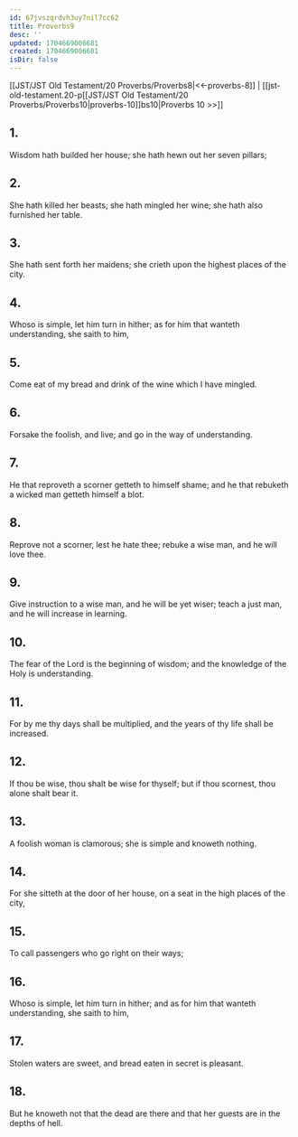 ```yaml
---
id: 67jvszqrdvh3uy7nil7cc62
title: Proverbs9
desc: ''
updated: 1704669006681
created: 1704669006681
isDir: false
---
```

[[JST/JST Old Testament/20 Proverbs/Proverbs8|<<-proverbs-8]] | [[jst-old-testament.20-p[[JST/JST Old Testament/20 Proverbs/Proverbs10|proverbs-10]]bs10|Proverbs 10 >>]]
## 1.
Wisdom hath builded her house; she hath hewn out her seven pillars;
## 2.
She hath killed her beasts; she hath mingled her wine; she hath also furnished her table.
## 3.
She hath sent forth her maidens; she crieth upon the highest places of the city.
## 4.
Whoso is simple, let him turn in hither; as for him that wanteth understanding, she saith to him,
## 5.
Come eat of my bread and drink of the wine which I have mingled.
## 6.
Forsake the foolish, and live; and go in the way of understanding.
## 7.
He that reproveth a scorner getteth to himself shame; and he that rebuketh a wicked man getteth himself a blot.
## 8.
Reprove not a scorner, lest he hate thee; rebuke a wise man, and he will love thee.
## 9.
Give instruction to a wise man, and he will be yet wiser; teach a just man, and he will increase in learning.
## 10.
The fear of the Lord is the beginning of wisdom; and the knowledge of the Holy is understanding.
## 11.
For by me thy days shall be multiplied, and the years of thy life shall be increased.
## 12.
If thou be wise, thou shalt be wise for thyself; but if thou scornest, thou alone shalt bear it.
## 13.
A foolish woman is clamorous; she is simple and knoweth nothing.
## 14.
For she sitteth at the door of her house, on a seat in the high places of the city,
## 15.
To call passengers who go right on their ways;
## 16.
Whoso is simple, let him turn in hither; and as for him that wanteth understanding, she saith to him,
## 17.
Stolen waters are sweet, and bread eaten in secret is pleasant.
## 18.
But he knoweth not that the dead are there and that her guests are in the depths of hell.

